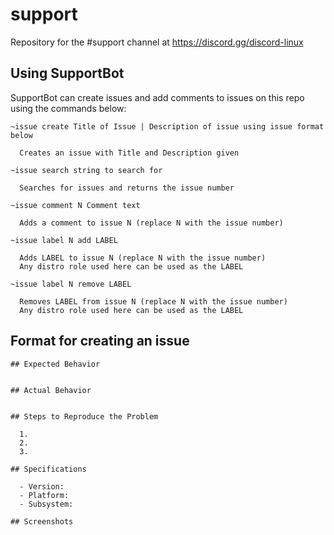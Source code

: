 # support
Repository for the #support channel at https://discord.gg/discord-linux 

## Using SupportBot

SupportBot can create issues and add comments to issues on this repo using the commands below:

```
~issue create Title of Issue | Description of issue using issue format below

  Creates an issue with Title and Description given

~issue search string to search for

  Searches for issues and returns the issue number

~issue comment N Comment text

  Adds a comment to issue N (replace N with the issue number)

~issue label N add LABEL

  Adds LABEL to issue N (replace N with the issue number)
  Any distro role used here can be used as the LABEL

~issue label N remove LABEL

  Removes LABEL from issue N (replace N with the issue number)
  Any distro role used here can be used as the LABEL
```


## Format for creating an issue

```
## Expected Behavior


## Actual Behavior


## Steps to Reproduce the Problem

  1.
  2.
  3.

## Specifications

  - Version:
  - Platform:
  - Subsystem:
  
## Screenshots


```
